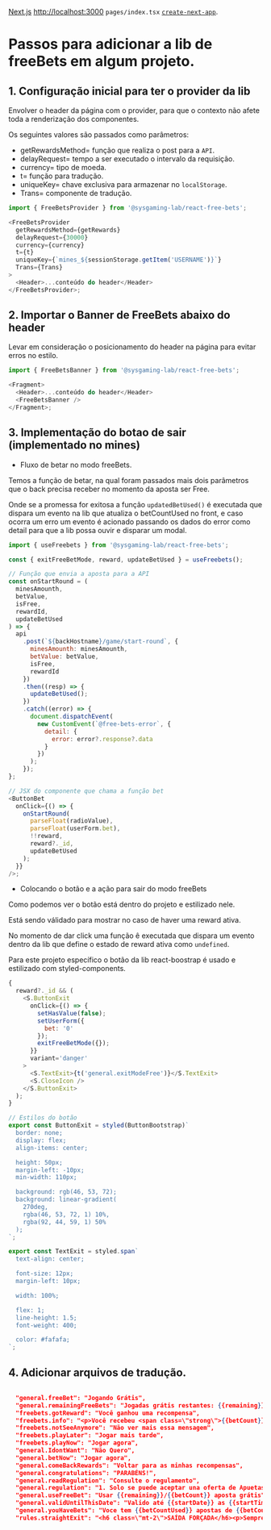 [Next.js](https://nextjs.org/) [http://localhost:3000](http://localhost:3000) `pages/index.tsx` [`create-next-app`](https://github.com/vercel/next.js/tree/canary/packages/create-next-app).

# Passos para adicionar a lib de freeBets em algum projeto.

## 1. Configuração inicial para ter o provider da lib

Envolver o header da página com o provider, para que o contexto não afete toda a renderização dos componentes.

Os seguintes valores são passados ​​como parâmetros:

- getRewardsMethod= função que realiza o post para a `API`.
- delayRequest= tempo a ser executado o intervalo da requisição.
- currency= tipo de moeda.
- t= função para tradução.
- uniqueKey= chave exclusiva para armazenar no `localStorage`.
- Trans= componente de tradução.

```javascript
import { FreeBetsProvider } from '@sysgaming-lab/react-free-bets';

<FreeBetsProvider
  getRewardsMethod={getRewards}
  delayRequest={30000}
  currency={currency}
  t={t}
  uniqueKey={`mines_${sessionStorage.getItem('USERNAME')}`}
  Trans={Trans}
>
  <Header>...conteúdo do header</Header>
</FreeBetsProvider>;
```

## 2. Importar o Banner de FreeBets abaixo do header

Levar em consideração o posicionamento do header na página para evitar erros no estilo.

```javascript
import { FreeBetsBanner } from '@sysgaming-lab/react-free-bets';

<Fragment>
  <Header>...conteúdo do header</Header>
  <FreeBetsBanner />
</Fragment>;
```

## 3. Implementação do botao de sair (implementado no mines)

- Fluxo de betar no modo freeBets.

Temos a função de betar, na qual foram passados ​​mais dois parâmetros que o back precisa receber no momento da aposta ser Free.

Onde se a promessa for exitosa a função `updatedBetUsed()` é executada que dispara um evento na lib que atualiza o betCountUsed no front, e caso ocorra um erro um evento é acionado passando os dados do error como detail para que a lib possa ouvir e disparar um modal.

```javascript
import { useFreebets } from '@sysgaming-lab/react-free-bets';

const { exitFreeBetMode, reward, updateBetUsed } = useFreebets();

// Função que envia a aposta para a API
const onStartRound = (
  minesAmounth,
  betValue,
  isFree,
  rewardId,
  updateBetUsed
) => {
  api
    .post(`${backHostname}/game/start-round`, {
      minesAmounth: minesAmounth,
      betValue: betValue,
      isFree,
      rewardId
    })
    .then((resp) => {
      updateBetUsed();
    })
    .catch((error) => {
      document.dispatchEvent(
        new CustomEvent(`@free-bets-error`, {
          detail: {
            error: error?.response?.data
          }
        })
      );
    });
};

// JSX do componente que chama a função bet
<ButtonBet
  onClick={() => {
    onStartRound(
      parseFloat(radioValue),
      parseFloat(userForm.bet),
      !!reward,
      reward?._id,
      updateBetUsed
    );
  }}
/>;
```

- Colocando o botão e a ação para sair do modo freeBets

Como podemos ver o botão está dentro do projeto e estilizado nele.

Está sendo válidado para mostrar no caso de haver uma reward ativa.

No momento de dar click uma função ê executada que dispara um evento dentro da lib que define o estado de reward ativa como `undefined`.

Para este projeto específico o botão da lib react-boostrap é usado e estilizado com styled-components.

```javascript
{
  reward?._id && (
    <S.ButtonExit
      onClick={() => {
        setHasValue(false);
        setUserForm({
          bet: '0'
        });
        exitFreeBetMode({});
      }}
      variant='danger'
    >
      <S.TextExit>{t('general.exitModeFree')}</S.TextExit>
      <S.CloseIcon />
    </S.ButtonExit>
  );
}

// Estilos do botão
export const ButtonExit = styled(ButtonBootstrap)`
  border: none;
  display: flex;
  align-items: center;

  height: 50px;
  margin-left: -10px;
  min-width: 110px;

  background: rgb(46, 53, 72);
  background: linear-gradient(
    270deg,
    rgba(46, 53, 72, 1) 10%,
    rgba(92, 44, 59, 1) 50%
  );
`;

export const TextExit = styled.span`
  text-align: center;

  font-size: 12px;
  margin-left: 10px;

  width: 100%;

  flex: 1;
  line-height: 1.5;
  font-weight: 400;

  color: #fafafa;
`;
```

## 4. Adicionar arquivos de tradução.

```json

  "general.freeBet": "Jogando Grátis",
  "general.remainingFreeBets": "Jogadas grátis restantes: {{remaining}}",
  "freebets.gotReward": "Você ganhou uma recompensa",
  "freebets.info": "<p>Você recebeu <span class=\"strong\">{{betCount}} apostas</span> grátis, cada uma no valor de <span class=\"strong\">{{betAmount}}</span></p><p>As apostas vencem em <span class=\"strong\">{{date}} às {{time}}</span></p>",
  "freebets.notSeeAnymore": "Não ver mais essa mensagem",
  "freebets.playLater": "Jogar mais tarde",
  "freebets.playNow": "Jogar agora",
  "general.IdontWant": "Não Quero",
  "general.betNow": "Jogar agora",
  "general.comeBackRewards": "Voltar para as minhas recompensas",
  "general.congratulations": "PARABÉNS!",
  "general.readRegulation": "Consulte o regulamento",
  "general.regulation": "1. Solo se puede aceptar una oferta de Apuetas Grátis a la vez. <br/><br/>2. Tras aceptar la oferta de apuestas Grátis deberás completar todas las apuestas antes de volver al juego estándar. <br/><br/>3. Al finalizar la útima apuesta, todas las ganancias se añadirán a tu saldo real. <br/><br/>4. Solo se añadirán a tu saldo real las ganancias obtenidas en apuestas gratis. <br/><br/>5. Las apuestas gratis se pierden en cualuquier caso de empate. <br/><br/>6. Todas las apuestas están valoradas en la misma cantidad especificada en la oferta. <br/><br/>7. El número de apuestas otorgadas también aparece en la oferta. <br/><br/>8. La cantidad de apuestas por ronda está limitada y se especicfica en la oferta. <br/><br/>9. Para ver el valor y cantidad de apuestas por ronda pulsa en el icono de la flecha hacia abajo de la esquina superior izquierda. <br/><br/>10. !Recuerda! La apuesta con seguro no está permitida durante la ronda de Apuestas Gratis.",
  "general.useFreeBet": "Usar {{remaining}}/{{betCount}} aposta grátis",
  "general.validUntilThisDate": "Valido até {{startDate}} as {{startTime}}hs",
  "general.youHaveBets": "Voce tem {{betCountUsed}} apostas de {{betCount}}",
  "rules.straightExit": "<h6 class=\"mt-2\">SAÍDA FORÇADA</h6><p>Sempre que o prêmio do jogador no round puder alcançar um valor superior ao lucro máximo, o prêmio é retirado automaticamente.</p>"

```
